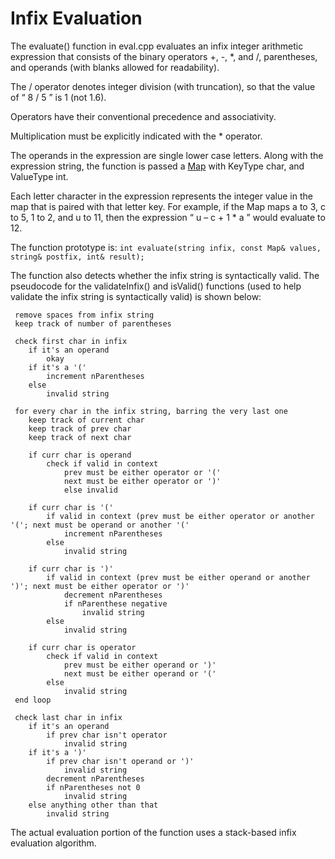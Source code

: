 # Infix Evaluation
The evaluate() function in eval.cpp evaluates an infix integer arithmetic expression that consists of the binary operators +, -, \*, and /, parentheses, and operands (with blanks allowed for readability).

The / operator denotes integer division (with truncation), so that the value of “ 8 / 5 ” is 1 (not 1.6).

Operators have their conventional precedence and associativity.

Multiplication must be explicitly indicated with the * operator.

The operands in the expression are single lower case letters. Along with the expression string, the function is passed a [Map](https://github.com/mitchellnel/Map-Implementations/tree/master/Map%20(as%20Linked%20List)/Map/Map) with KeyType char, and ValueType int.

Each letter character in the expression represents the integer value in the map that is paired with that letter key. For example, if the Map maps a to 3, c to 5, 1 to 2, and u to 11, then the expression “ u – c + 1 * a ” would evaluate to 12.

The function prototype is:
``` int evaluate(string infix, const Map& values, string& postfix, int& result); ```

The function also detects whether the infix string is syntactically valid. The pseudocode for the validateInfix() and isValid() functions (used to help validate the infix string is syntactically valid) is shown below:
```
 remove spaces from infix string
 keep track of number of parentheses
 
 check first char in infix
    if it's an operand
        okay
    if it's a '('
        increment nParentheses
    else
        invalid string
 
 for every char in the infix string, barring the very last one
    keep track of current char
    keep track of prev char
    keep track of next char
 
    if curr char is operand
        check if valid in context
            prev must be either operator or '('
            next must be either operator or ')'
            else invalid
    
    if curr char is '('
        if valid in context (prev must be either operator or another '('; next must be operand or another '('
            increment nParentheses
        else
            invalid string
 
    if curr char is ')'
        if valid in context (prev must be either operand or another ')'; next must be either operator or ')'
            decrement nParentheses
            if nParenthese negative
                invalid string
        else
            invalid string
 
    if curr char is operator
        check if valid in context
            prev must be either operand or ')'
            next must be either operand or '('
        else
            invalid string
 end loop
 
 check last char in infix
    if it's an operand
        if prev char isn't operator
            invalid string
    if it's a ')'
        if prev char isn't operand or ')'
            invalid string
        decrement nParentheses
        if nParentheses not 0
            invalid string
    else anything other than that
        invalid string
```

The actual evaluation portion of the function uses a stack-based infix evaluation algorithm.
